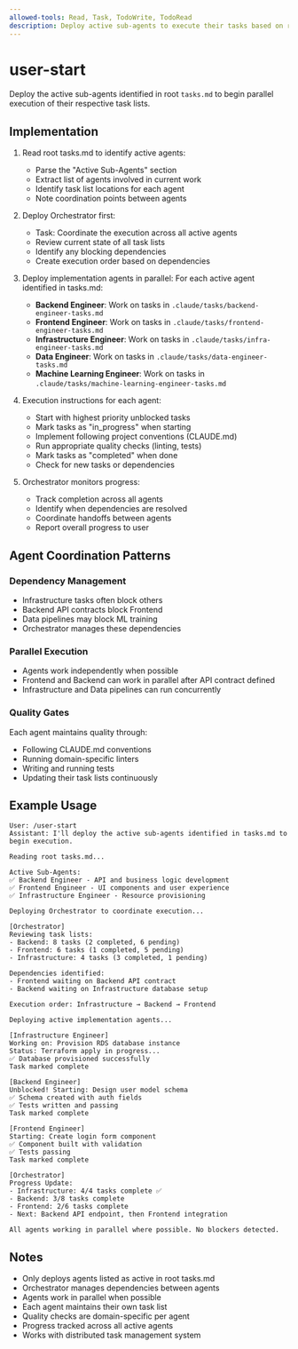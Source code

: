 ```yaml
---
allowed-tools: Read, Task, TodoWrite, TodoRead
description: Deploy active sub-agents to execute their tasks based on root tasks.md
---
```


# user-start

Deploy the active sub-agents identified in root `tasks.md` to begin parallel execution of their respective task lists.

## Implementation

1. Read root tasks.md to identify active agents:
   - Parse the "Active Sub-Agents" section
   - Extract list of agents involved in current work
   - Identify task list locations for each agent
   - Note coordination points between agents

2. Deploy Orchestrator first:
   - Task: Coordinate the execution across all active agents
   - Review current state of all task lists
   - Identify any blocking dependencies
   - Create execution order based on dependencies

3. Deploy implementation agents in parallel:
   For each active agent identified in tasks.md:
   
   - **Backend Engineer**: Work on tasks in `.claude/tasks/backend-engineer-tasks.md`
   - **Frontend Engineer**: Work on tasks in `.claude/tasks/frontend-engineer-tasks.md`  
   - **Infrastructure Engineer**: Work on tasks in `.claude/tasks/infra-engineer-tasks.md`
   - **Data Engineer**: Work on tasks in `.claude/tasks/data-engineer-tasks.md`
   - **Machine Learning Engineer**: Work on tasks in `.claude/tasks/machine-learning-engineer-tasks.md`

4. Execution instructions for each agent:
   - Start with highest priority unblocked tasks
   - Mark tasks as "in_progress" when starting
   - Implement following project conventions (CLAUDE.md)
   - Run appropriate quality checks (linting, tests)
   - Mark tasks as "completed" when done
   - Check for new tasks or dependencies

5. Orchestrator monitors progress:
   - Track completion across all agents
   - Identify when dependencies are resolved
   - Coordinate handoffs between agents
   - Report overall progress to user

## Agent Coordination Patterns

### Dependency Management
- Infrastructure tasks often block others
- Backend API contracts block Frontend
- Data pipelines may block ML training
- Orchestrator manages these dependencies

### Parallel Execution
- Agents work independently when possible
- Frontend and Backend can work in parallel after API contract defined
- Infrastructure and Data pipelines can run concurrently

### Quality Gates
Each agent maintains quality through:
- Following CLAUDE.md conventions
- Running domain-specific linters
- Writing and running tests
- Updating their task lists continuously

## Example Usage

```text
User: /user-start
Assistant: I'll deploy the active sub-agents identified in tasks.md to begin execution.

Reading root tasks.md...

Active Sub-Agents:
✅ Backend Engineer - API and business logic development
✅ Frontend Engineer - UI components and user experience  
✅ Infrastructure Engineer - Resource provisioning

Deploying Orchestrator to coordinate execution...

[Orchestrator]
Reviewing task lists:
- Backend: 8 tasks (2 completed, 6 pending)
- Frontend: 6 tasks (1 completed, 5 pending)
- Infrastructure: 4 tasks (3 completed, 1 pending)

Dependencies identified:
- Frontend waiting on Backend API contract
- Backend waiting on Infrastructure database setup

Execution order: Infrastructure → Backend → Frontend

Deploying active implementation agents...

[Infrastructure Engineer]
Working on: Provision RDS database instance
Status: Terraform apply in progress...
✅ Database provisioned successfully
Task marked complete

[Backend Engineer]
Unblocked! Starting: Design user model schema
✅ Schema created with auth fields
✅ Tests written and passing
Task marked complete

[Frontend Engineer]  
Starting: Create login form component
✅ Component built with validation
✅ Tests passing
Task marked complete

[Orchestrator]
Progress Update:
- Infrastructure: 4/4 tasks complete ✅
- Backend: 3/8 tasks complete 
- Frontend: 2/6 tasks complete
- Next: Backend API endpoint, then Frontend integration

All agents working in parallel where possible. No blockers detected.
```

## Notes

- Only deploys agents listed as active in root tasks.md
- Orchestrator manages dependencies between agents
- Agents work in parallel when possible
- Each agent maintains their own task list
- Quality checks are domain-specific per agent
- Progress tracked across all active agents
- Works with distributed task management system